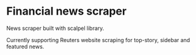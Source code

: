 # Financial news scraper

News scraper built with scalpel library.

Currently supporting Reuters website scraping for top-story, sidebar and featured news.
